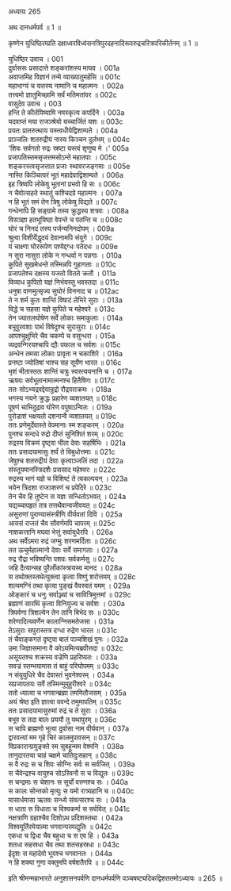 अध्यायः 265

अथ दानधर्मपर्व ॥ 1 ॥

कृष्णेन युधिष्ठिरम्प्रति दक्षाध्वरविध्वंसनत्रिपुरदहनादिरूपरुद्रचरित्रपरिकीर्तनम् ॥ 1 ॥

युधिष्ठिर उवाच ।	001  
दुर्वाससः प्रसादात्ते शङ्करांशस्य माघव ।	001a  
अवाप्तमिह विज्ञानं तन्मे व्याख्यातुमर्हसि ॥	001c  
महाभाग्यं च यत्तस्य नामानि च महात्मनः ।	002a  
तत्त्वमो ज्ञातुमिच्छामि सर्वं मतिमतांवर ॥	002c  
वासुदेव उवाच ।	003  
हन्ति ते कीर्तयिष्यामि नमस्कृत्य कपर्दिने ।	003a  
यदवाप्तं मया राजञ्श्रेयो यच्चार्जितं यशः ॥	003c  
प्रयतः प्रातरुत्थाय यस्त्वधीयेद्विशाम्पते ।	004a  
प्राञ्जलिः शतरुद्रीयं नास्य किञ्चन दुर्लभम् ॥	004c  
\'शिवः सर्वगतो रुद्रः स्रष्टा यस्त्वं शृणुष्व मे ।\'	005a  
प्रजापतिस्तमसृजत्तमसोऽन्ते महातपाः ।	005c  
शङ्करस्त्वसृजत्तात प्रजाः स्थावरजङ्गमाः ॥	005e  
नास्ति किञ्चित्परं भूतं महादेवाद्विशाम्पते ।	006a  
इह त्रिष्वपि लोकेषु भूतानां प्रभवो हि सः ॥	006c  
न चैवोत्सहते स्थातुं कश्चिदग्रे महात्मनः ।	007a  
न हि भूतं समं तेन त्रिषु लोकेषु विद्यते ॥	007c  
गन्धेनापि हि सङ्ग्रामे तस्य क्रुद्धस्य शत्रवः ।	008a  
विसञ्ज्ञा हतभूयिष्ठा वेपन्ते च पतन्ति च ॥	008c  
घोरं च निनदं तस्य पर्जन्यनिनदोपम् ।	009a  
श्रुत्वा विशीर्येद्धृदयं देवानामपि संयुगे ।	009c  
यं चाक्ष्णा घोररूपेण पश्येद्दग्धः पतेदधः ॥	009e  
न सुरा नासुरा लोके न गन्धर्वा न पन्नगाः ।	010a  
कुपिते सुखमेधन्ते तस्मिन्नपि गुहागताः ॥	010c  
प्रजापतेश्च दक्षस्य यजतो वितते क्रतौ ।	011a  
विव्याध कुपितो यज्ञं निर्भयस्तु भवस्तदा ॥	011c  
धनुषा वाणमुत्सृज्य सुघोरं विननाद च ॥	012ac  
ते न शर्म कुतः शान्तिं विषादं लेभिरे सुराः ।	013a  
विद्धे च सहसा यज्ञे कुपिते च महेश्वरे ॥	013c  
तेन ज्यातलघोषेण सर्वे लोकाः समाकुलाः ।	014a  
बभूवुरवशाः पार्थ विषेदुश्च सुरासुराः ॥	014c  
आपश्चुक्षुभिरे चैव चकम्पे च वसुन्धरा ।	015a  
व्यद्रवन्गिरयश्चापि द्यौः पफाल च सर्वशः ॥	015c  
अन्धेन तमसा लोकाः प्रावृता न चकाशिरे ।	016a  
प्रनष्टा ज्योतिषां भाश्च सह सूर्येण भारत ॥	016c  
भृशं भीतास्ततः शान्तिं चत्रुः स्वस्त्ययनानि च ।	017a  
ऋषयः सर्वभूतानामात्मनश्च हितैषिणः ॥	017c  
ततः सोऽभ्यद्रवद्देवान्रुद्रो रौद्रपराक्रमः ।	018a  
भगस्य नयने क्रुद्धः प्रहारेण व्यशातयत् ॥	018c  
पूषणं चाभिदुद्राव घोरेण वपुषाऽन्वितः ।	019a  
पुरोडाशं भक्षयतो दशनान्वै व्यशातयत् ॥	019c  
ततः प्रणेमुर्देवास्ते वेपमानाः स्म शङ्करम् ।	020a  
पुनश्च सन्दधे रुद्रो दीप्तं सुनिशितं शरम् ॥	020c  
रुद्रस्य विक्रमं दृष्ट्वा भीता देवाः सहर्षिभिः ।	021a  
ततः प्रसादयामासुः शर्वं ते विबुधोत्तमाः ॥	021c  
जेषुश्च शतरुद्रीयं देवाः कृत्वाञ्जलिं तदा ।	022a  
संस्तूयमानस्त्रिदशैः प्रससाद महेश्वरः ॥	022c  
रुद्रस्य भागं यज्ञे च विशिष्टं ते त्वकल्पयन् ।	023a  
भयेन त्रिदशा राजञ्शरणं च प्रपेदिरे ॥	023c  
तेन चैव हि तुष्टेन स यज्ञः सन्धितोऽभवत् ।	024a  
यद्यच्चापहृतं तत्र तत्तथैवान्वजीवयत् ॥	024c  
असुराणां पुराण्यासंस्त्रीणि वीर्यवतां दिवि ।	025a  
आयसं राजतं चैव सौवर्णमपि चापरम् ॥	025c  
नाशकत्तानि मघवा भेत्तुं सर्वायुधैरपि ।	026a  
अथ सर्वेऽमरा रुद्रं जग्मुः शरणमर्दिताः ॥	026c  
तत ऊचुर्महात्मानो देवाः सर्वे समागताः ।	027a  
रुद्र रौद्रा भविष्यन्ति पशवः सर्वकर्मसु ॥	027c  
जहि दैत्यान्सह पुरैर्लोकांस्त्रायस्व मानद ।	028a  
स तथोक्तस्तथेत्युक्त्वा कृत्वा विष्णुं शरोत्तमम् ॥	028c  
शल्यमग्निं तथा कृत्वा पुङ्खं वैवस्वतं यमम् ।	029a  
ओङ्कारं च धनुः सर्वाञ्ज्यां च सावित्रिमुत्तमां ॥	029c  
ब्रह्माणं सारथिं कृत्वा विनियुज्य च सर्वशः ।	030a  
त्रिपर्वणा त्रिशल्येन तेन तानि बिभेद सः ॥	030c  
शरेणादित्यवर्णेन कालाग्निसमतेजसा ।	031a  
तेऽसुराः सपुरास्तत्र दग्धा रुद्रेण भारत ॥	031c  
तं चैवाङ्कगतं दृष्ट्वा बालं पञ्चशिखं पुनः ।	032a  
उमा जिज्ञासमाना वै कोऽयमित्यब्रवीत्तदा ॥	032c  
असूयतश्च शक्रस्य वज्रेणि प्रहरिष्यतः ।	033a  
सवज्रं स्तम्भयामास तं बाहुं परिघोपमम् ॥	033c  
न संयुयुधिरे चैव देवास्तं भुवनेश्वरम् ।	034a  
सप्रजापतयः सर्वे तस्मिन्मुमुहुरीश्वरे ॥	034c  
ततो ध्यात्वा च भगवान्ब्रह्मा तममितौजसम् ।	035a  
अयं श्रेष्ठ इति ज्ञात्वा ववन्दे तमुमापतिम् ॥	035c  
ततः प्रसादयामासुरुमां रुद्रं च ते सुराः ।	036a  
बभूव स तदा बालः प्रययौ तु यथापुरम् ॥	036c  
स चापि ब्राह्मणो भूत्वा दुर्वासा नाम वीर्यवान् ।	037a  
द्वारवत्यां मम गृहे चिरं कालमुपावसन् ॥	037c  
विप्रकारान्प्रयुङ्क्ते स्म सुबहून्मम वेश्मनि ।	038a  
तानुदारतया चाहं चक्षमे चातिदुःसहान् ॥	038c  
स वै रुद्रः स च शिवः सोग्निः सर्वः स सर्वजित् ।	039a  
स चैवेन्द्रश्च वायुश्च सोऽस्विनौ स च विद्युतः ॥	039c  
स चन्द्रमाः स चेशानः स सूर्यो वरुणश्च सः ।	040a  
स कालः सोन्तको मृत्युः स यमो रात्र्यहानि च ॥	040c  
मासार्धमासा ऋतवः सन्ध्ये संवत्सरश्च सः ।	041a  
स धाता स विधाता च विश्वकर्मा स सर्ववित् ॥	041c  
नक्षत्राणि ग्रहाश्चैव दिशोऽथ प्रदिशस्तथा ।	042a  
विश्वमूर्तिरमेयात्मा भगवान्परमद्युतिः ॥	042c  
एकधा च द्विधा चैव बहुधा च स एव हि ।	043a  
शतधा सहस्रधा चैव तथा शतसहस्रधा ॥	043c  
ईदृशः स महादेवो भूयश्च भगवानतः ।	044a  
न हि शक्या गुणा वक्तुमपि वर्षशतैरपि ॥ ॥	044c  

इति श्रीमन्महाभारते अनुशासनपर्वणि दानधर्मपर्वणि पञ्चषष्ट्यदिकद्विशततमोऽध्यायः ॥ 265 ॥
